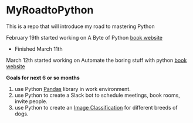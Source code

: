 # MyRoadtoPython
This is a repo that will introduce my road to mastering Python 

February 19th started working on A Byte of Python [book website](https://python.swaroopch.com/)  
* Finished March 11th

March 12th started working on Automate the boring stuff with python [book website](https://automatetheboringstuff.com/)


<b>Goals for next 6 or so months</b>
1) use Python [Pandas](https://pandas.pydata.org/) library in work environment.
2) use Python to create a Slack bot to schedule meetings, book rooms, invite people.
3) use Python to create an [Image Classification](https://www.youtube.com/watch?v=qaQofXTxkSo) for different breeds of dogs.
